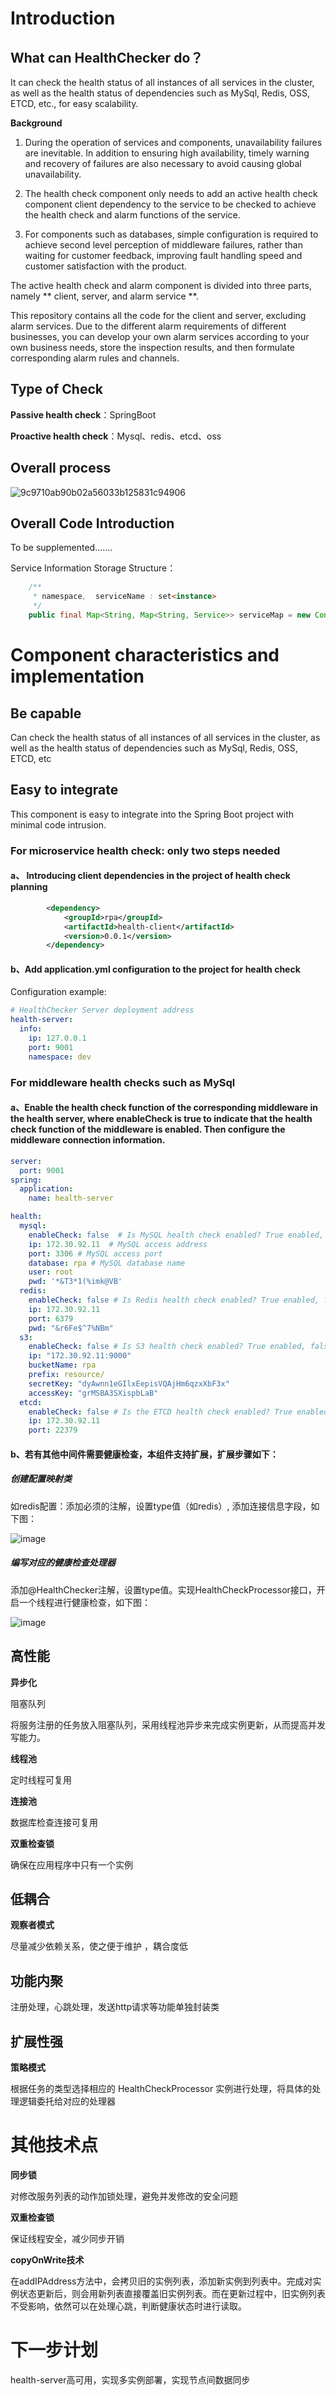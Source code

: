 # Introduction

## What can HealthChecker do？

It can check the health status of all instances of all services in the cluster, as well as the health status of dependencies such as MySql, Redis, OSS, ETCD, etc., for easy scalability.


**Background** 

1. During the operation of services and components, unavailability failures are inevitable. In addition to ensuring high availability, timely warning and recovery of failures are also necessary to avoid causing global unavailability.

2. The health check component only needs to add an active health check component client dependency to the service to be checked to achieve the health check and alarm functions of the service.

3. For components such as databases, simple configuration is required to achieve second level perception of middleware failures, rather than waiting for customer feedback, improving fault handling speed and customer satisfaction with the product.

The active health check and alarm component is divided into three parts, namely ** client, server, and alarm service **.

This repository contains all the code for the client and server, excluding alarm services. Due to the different alarm requirements of different businesses, you can develop your own alarm services according to your own business needs, store the inspection results, and then formulate corresponding alarm rules and channels.

## Type of Check

**Passive health check**：SpringBoot

**Proactive health check**：Mysql、redis、etcd、oss

## Overall process

![9c9710ab90b02a56033b125831c94906](https://github.com/renmeijian/HealthChecker/assets/50255831/8b6653f9-87f1-448e-a9b9-42a857068d6f)



## Overall Code Introduction

To be supplemented.......

Service Information Storage Structure：

```java
    /**
     * namespace,  serviceName : set<instance>
     */
    public final Map<String, Map<String, Service>> serviceMap = new ConcurrentHashMap<>();
```




# Component characteristics and implementation

## Be capable

Can check the health status of all instances of all services in the cluster, as well as the health status of dependencies such as MySql, Redis, OSS, ETCD, etc

## Easy to integrate

This component is easy to integrate into the Spring Boot project with minimal code intrusion.

### For microservice health check: only two steps needed

#### a、 Introducing client dependencies in the project of health check planning

```xml
        <dependency>
            <groupId>rpa</groupId>
            <artifactId>health-client</artifactId>
            <version>0.0.1</version>
        </dependency>
```


#### b、Add application.yml configuration to the project for health check

Configuration example:

```yml
# HealthChecker Server deployment address
health-server:
  info:
    ip: 127.0.0.1
    port: 9001
    namespace: dev
```


### For middleware health checks such as MySql

#### a、Enable the health check function of the corresponding middleware in the health server, where enableCheck is true to indicate that the health check function of the middleware is enabled. Then configure the middleware connection information.

```yml
server:
  port: 9001
spring:
  application:
    name: health-server

health:
  mysql:
    enableCheck: false  # Is MySQL health check enabled? True enabled, false disabled
    ip: 172.30.92.11  # MySQL access address
    port: 3306 # MySQL access port
    database: rpa # MySQL database name
    user: root
    pwd: '*&T3*1(%imk@VB'
  redis:
    enableCheck: false # Is Redis health check enabled? True enabled, false disabled
    ip: 172.30.92.11
    port: 6379
    pwd: "&r6Fe$^7%NBm"
  s3:
    enableCheck: false # Is S3 health check enabled? True enabled, false disabled
    ip: "172.30.92.11:9000"
    bucketName: rpa
    prefix: resource/
    secretKey: "dyAwnn1eGIlxEepisVQAjHm6qzxXbF3x"
    accessKey: "grMSBA3SXispbLaB"
  etcd:
    enableCheck: false # Is the ETCD health check enabled? True enabled, false disabled
    ip: 172.30.92.11
    port: 22379
```


#### b、若有其他中间件需要健康检查，本组件支持扩展，扩展步骤如下：

##### 创建配置映射类

如redis配置：添加必须的注解，设置type值（如redis）, 添加连接信息字段，如下图：
    
![image](https://github.com/renmeijian/HealthChecker/assets/50255831/457799e6-65d4-4a66-9e3a-1f86a2aadd3b)

##### 编写对应的健康检查处理器

添加@HealthChecker注解，设置type值。实现HealthCheckProcessor接口，开启一个线程进行健康检查，如下图：
    
![image](https://github.com/renmeijian/HealthChecker/assets/50255831/d3e5d91d-b49a-446f-857b-21f563a1ea8d)

    

## 高性能

**异步化**

阻塞队列

将服务注册的任务放入阻塞队列，采用线程池异步来完成实例更新，从而提高并发写能力。

**线程池**

定时线程可复用

**连接池**

数据库检查连接可复用

 **双重检查锁**  
 
 确保在应用程序中只有一个实例

## 低耦合

**观察者模式**

尽量减少依赖关系，使之便于维护 ，耦合度低

## 功能内聚

注册处理，心跳处理，发送http请求等功能单独封装类

## 扩展性强

**策略模式**

根据任务的类型选择相应的 HealthCheckProcessor 实例进行处理，将具体的处理逻辑委托给对应的处理器


# 其他技术点

**同步锁**

对修改服务列表的动作加锁处理，避免并发修改的安全问题


**双重检查锁**

保证线程安全，减少同步开销

**copyOnWrite技术**

在addIPAddress方法中，会拷贝旧的实例列表，添加新实例到列表中。完成对实例状态更新后，则会用新列表直接覆盖旧实例列表。而在更新过程中，旧实例列表不受影响，依然可以在处理心跳，判断健康状态时进行读取。



# 下一步计划

health-server高可用，实现多实例部署，实现节点间数据同步
